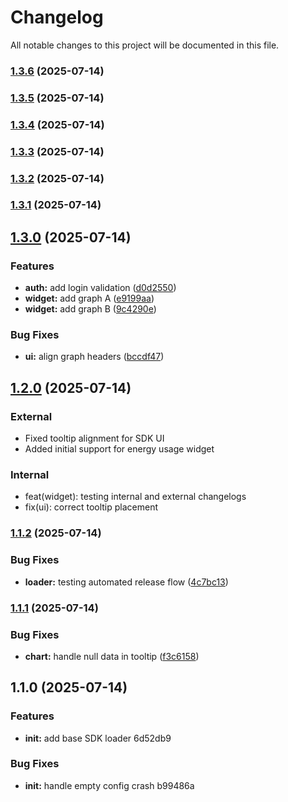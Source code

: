 # Changelog

All notable changes to this project will be documented in this file.

### [1.3.6](https://github.com/harshalBhawsar30/sdk_release/compare/v1.3.5...v1.3.6) (2025-07-14)

### [1.3.5](https://github.com/harshalBhawsar30/sdk_release/compare/v1.3.4...v1.3.5) (2025-07-14)

### [1.3.4](https://github.com/harshalBhawsar30/sdk_release/compare/v1.3.3...v1.3.4) (2025-07-14)

### [1.3.3](https://github.com/harshalBhawsar30/sdk_release/compare/v1.3.2...v1.3.3) (2025-07-14)

### [1.3.2](https://github.com/harshalBhawsar30/sdk_release/compare/v1.3.1...v1.3.2) (2025-07-14)

### [1.3.1](https://github.com/harshalBhawsar30/sdk_release/compare/v1.3.0...v1.3.1) (2025-07-14)

## [1.3.0](https://github.com/harshalBhawsar30/sdk_release/compare/v1.2.0...v1.3.0) (2025-07-14)


### Features

* **auth:** add login validation ([d0d2550](https://github.com/harshalBhawsar30/sdk_release/commit/d0d2550b3c774f18c490e10fd6a861defe59117a))
* **widget:** add graph A ([e9199aa](https://github.com/harshalBhawsar30/sdk_release/commit/e9199aaad2c67b56cf79f045957c1a5b9918a542))
* **widget:** add graph B ([9c4290e](https://github.com/harshalBhawsar30/sdk_release/commit/9c4290ed67511d1fc85b5b09b9a3b324ce70d4bf))


### Bug Fixes

* **ui:** align graph headers ([bccdf47](https://github.com/harshalBhawsar30/sdk_release/commit/bccdf472e3f61a05d402069cbcf99206381e6351))

## [1.2.0](https://github.com/harshalBhawsar30/sdk_release/compare/v1.1.2...v1.2.0) (2025-07-14)


### External
- Fixed tooltip alignment for SDK UI
- Added initial support for energy usage widget

### Internal
- feat(widget): testing internal and external changelogs
- fix(ui): correct tooltip placement

### [1.1.2](https://github.com/harshalBhawsar30/sdk_release/compare/v1.1.1...v1.1.2) (2025-07-14)


### Bug Fixes

* **loader:** testing automated release flow ([4c7bc13](https://github.com/harshalBhawsar30/sdk_release/commit/4c7bc13eb3e42695e6bbcfd03e0eb09daa677cf8))

### [1.1.1](https://github.com/harshalBhawsar30/sdk_release/compare/v1.1.0...v1.1.1) (2025-07-14)


### Bug Fixes

* **chart:** handle null data in tooltip ([f3c6158](https://github.com/harshalBhawsar30/sdk_release/commit/f3c61588ac879591038ed081684d587bd10803bc))

## 1.1.0 (2025-07-14)


### Features

* **init:** add base SDK loader 6d52db9


### Bug Fixes

* **init:** handle empty config crash b99486a
